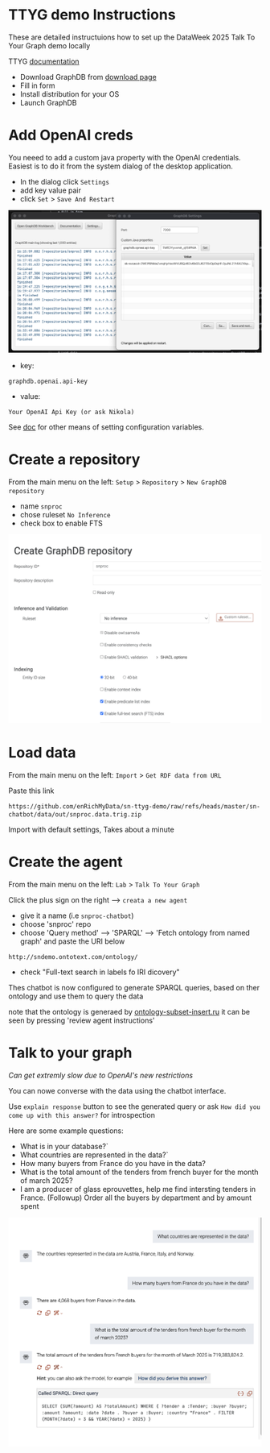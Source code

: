 # TTYG demo Instructions

These are detailed instructuions how to set up the DataWeek 2025 Talk To Your Graph demo locally

TTYG [documentation](https://graphdb.ontotext.com/documentation/11.0/talk-to-graph.html)

* Download GraphDB from [download page](https://www.ontotext.com/products/graphdb/#try-graphdb)
* Fill in form 
* Install distribution for your OS
* Launch GraphDB

# Add OpenAI creds

You neeed to add a custom java property with the OpenAI credentials. 
Easiest is to do it from the system dialog of the desktop application. 

* In the dialog click `Settings` 
* add key value pair
* click `Set` > `Save And Restart`

![](img/config-api-key.png)

* key: 
```
graphdb.openai.api-key
```
* value: 
```
Your OpenAI Api Key (or ask Nikola) 
```

See [doc](https://graphdb.ontotext.com/documentation/11.0/directories-and-config-properties.html#configuration) for other means of setting configuration variables.  


# Create a repository 

From the main menu on the left: 
`Setup` > `Repository` > `New GraphDB repository` 

- name `snproc`
- chose ruleset `No Inference`
- check box to enable FTS 

![](img/repo-create.png)

# Load data 

From the main menu on the left: `Import` > `Get RDF data from URL` 

Paste this link 
```
https://github.com/enRichMyData/sn-ttyg-demo/raw/refs/heads/master/sn-chatbot/data/out/snproc.data.trig.zip
``` 

Import with default settings,
Takes about a minute

# Create the agent

From the main menu on the left: `Lab` > `Talk To Your Graph`

Click the plus sign on the right --> `creata a new agent` 

* give it a name (i.e `snproc-chatbot`)
* choose 'snproc' repo
* choose 'Query method' --> 'SPARQL' --> 'Fetch ontology from named graph' and paste  the URI below

```
http://sndemo.ontotext.com/ontology/
```

* check "Full-text search in labels fo IRI dicovery"

Thes chatbot is now configured to generate SPARQL queries,
based on ther ontology and use them to query the data 

note that the ontology is generaed by [ontology-subset-insert.ru](data/model/ontology-subset-insert.ru)
it can be seen by pressing 'review agent instructions'

# Talk to your graph 

*Can get extremly slow due to OpenAI's new restrictions*

You can nowe converse with the data using the chatbot interface.

Use `explain response` button to see the generated query or ask `How did you come up with this answer?` for introspection

Here are some example questions: 

* What is in your database?`
* What countries are represented in the data?`
* How many buyers from France do you have in the data?
* What is the total amount of the tenders from french buyer for the month of march 2025?
* I am a producer of glass eprouvettes, help me find intersting tenders in France. 
  (Followup) Order all the buyers by department and by amount spent 


![](img/ttyg.png)